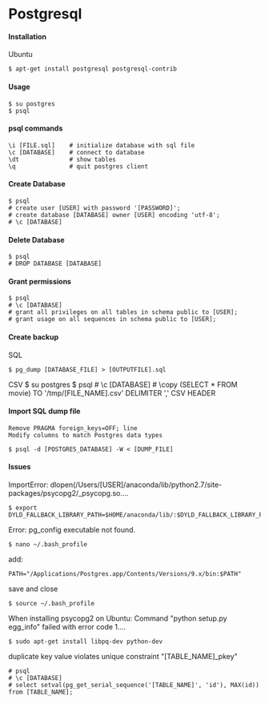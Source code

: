Postgresql
==========

#### Installation

Ubuntu

	$ apt-get install postgresql postgresql-contrib


#### Usage

	$ su postgres
	$ psql

#### psql commands

	\i [FILE.sql]    # initialize database with sql file
	\c [DATABASE]    # connect to database
	\dt              # show tables
	\q               # quit postgres client               

#### Create Database

	$ psql 
	# create user [USER] with password '[PASSWORD]';
	# create database [DATABASE] owner [USER] encoding 'utf-8';
	# \c [DATABASE]

#### Delete Database

	$ psql
	# DROP DATABASE [DATABASE]

#### Grant permissions

	$ psql
	# \c [DATABASE]
	# grant all privileges on all tables in schema public to [USER];
	# grant usage on all sequences in schema public to [USER];


#### Create backup

SQL

	$ pg_dump [DATABASE_FILE] > [OUTPUTFILE].sql

CSV
	$ su postgres
	$ psql
	# \c [DATABASE]
	# \copy (SELECT * FROM movie) TO '/tmp/[FILE_NAME].csv' DELIMITER ',' CSV HEADER

#### Import SQL dump file

	Remove PRAGMA foreign_keys=OFF; line
	Modify columns to match Postgres data types

	$ psql -d [POSTGRES_DATABASE] -W < [DUMP_FILE]


#### Issues

ImportError: dlopen(/Users/[USER]/anaconda/lib/python2.7/site-packages/psycopg2/_psycopg.so.... 

	$ export DYLD_FALLBACK_LIBRARY_PATH=$HOME/anaconda/lib/:$DYLD_FALLBACK_LIBRARY_PATH


Error: pg_config executable not found.
	
	$ nano ~/.bash_profile

add: 

	PATH="/Applications/Postgres.app/Contents/Versions/9.x/bin:$PATH"

save and close

	$ source ~/.bash_profile


When installing psycopg2 on Ubuntu: Command "python setup.py egg_info" failed with error code 1.... 

	$ sudo apt-get install libpq-dev python-dev


duplicate key value violates unique constraint "[TABLE_NAME]_pkey"

	# psql
	# \c [DATABASE]
	# select setval(pg_get_serial_sequence('[TABLE_NAME]', 'id'), MAX(id)) from [TABLE_NAME];

